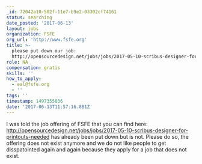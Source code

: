 ```yaml
---
_id: 72042a10-502f-11e7-b9e2-03302cf74161
status: searching
date_posted: '2017-06-13'
layout: jobs
organization: FSFE
org_url: 'http://www.fsfe.org'
title: >-
  please put down our job:
  http://opensourcedesign.net/jobs/jobs/2017-05-10-scribus-designer-for-printouts-needed
role: NA
compensation: gratis
skills: ''
how_to_apply:
  - eal@fsfe.org
  - ''
tags: ''
timestamp: 1497355036
date: '2017-06-13T11:57:16.881Z'
---
```

I was told the job offering of FSFE that you can find here: http://opensourcedesign.net/jobs/jobs/2017-05-10-scribus-designer-for-printouts-needed has already been put down but is not. Please do so, the offering does not exist anymore and we do not like people to get disspatointed again and again because they apply for a job that does not exist.
